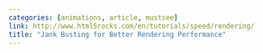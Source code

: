 ```yaml
---
categories: [animations, article, mustsee]
link: http://www.html5rocks.com/en/tutorials/speed/rendering/
title: "Jank Busting for Better Rendering Performance"
---
```

